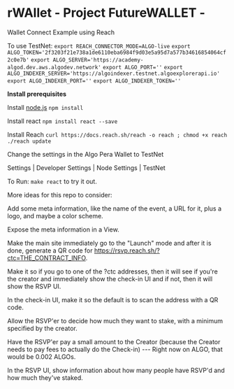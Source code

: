 # rWAllet - Project FutureWALLET -

Wallet Connect Example using Reach

To use TestNet:
`export REACH_CONNECTOR_MODE=ALGO-live`
`export ALGO_TOKEN='2f3203f21e738a1de6110eba6984f9d03e5a95d7a577b34616854064cf2c0e7b'`
`export ALGO_SERVER='https://academy-algod.dev.aws.algodev.network'`
`export ALGO_PORT=''`
`export ALGO_INDEXER_SERVER='https://algoindexer.testnet.algoexplorerapi.io'`
`export ALGO_INDEXER_PORT=''`
`export ALGO_INDEXER_TOKEN=''`

**Install prerequisites**

Install [node.js](https://nodejs.org/en/download/)
`npm install`

Install react
`npm install react --save`

Install Reach
`curl https://docs.reach.sh/reach -o reach ; chmod +x reach`
`./reach update`

Change the settings in the Algo Pera Wallet to TestNet

Settings | Developer Settings | Node Settings | TestNet

To Run:
`make react` to try it out.

More ideas for this repo to consider:

Add some meta information, like the name of the event, a URL for it, plus a logo, and maybe a color scheme.

Expose the meta information in a View.

Make the main site immediately go to the "Launch" mode and after it is done, generate a QR code for https://rsvp.reach.sh/?ctc=THE_CONTRACT_INFO.

Make it so if you go to one of the ?ctc addresses, then it will see if you're the creator and immediately show the check-in UI and if not, then it will show the RSVP UI.

In the check-in UI, make it so the default is to scan the address with a QR code.

Allow the RSVP'er to decide how much they want to stake, with a minimum specified by the creator.

Have the RSVP'er pay a small amount to the Creator (because the Creator needs to pay fees to actually do the Check-in) --- Right now on ALGO, that would be 0.002 ALGOs.

In the RSVP UI, show information about how many people have RSVP'd and how much they've staked.


